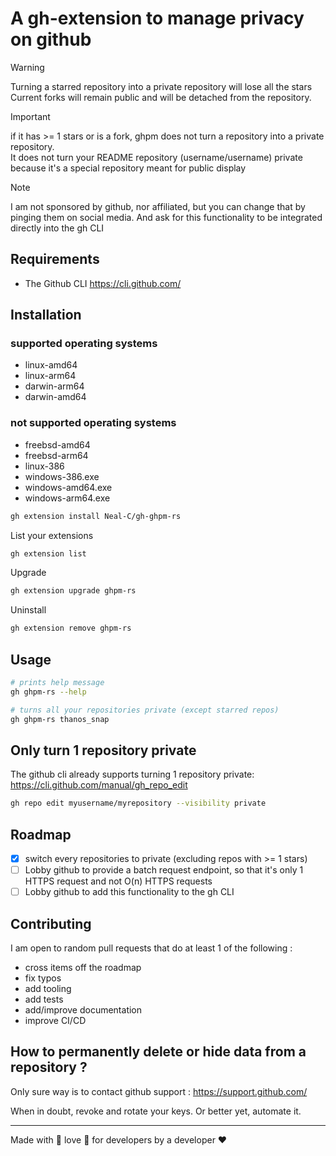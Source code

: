 # A gh-extension to manage privacy on github

> [!WARNING]
> Turning a starred repository into a private repository will lose all the stars  
> Current forks will remain public and will be detached from the repository.

> [!IMPORTANT]
> if it has >= 1 stars or is a fork, ghpm does not turn a repository into a private repository.  
> It does not turn your README repository (username/username) private because it's a special repository meant for public display

> [!NOTE]
> I am not sponsored by github, nor affiliated, but you can change that by pinging them on social media. And ask for this functionality to be integrated directly into the gh CLI

## Requirements 

- The Github CLI https://cli.github.com/

## Installation

### supported operating systems

- linux-amd64
- linux-arm64
- darwin-arm64
- darwin-amd64

### not supported operating systems

- freebsd-amd64
- freebsd-arm64
- linux-386
- windows-386.exe
- windows-amd64.exe
- windows-arm64.exe

```bash
gh extension install Neal-C/gh-ghpm-rs
```

List your extensions

```bash
gh extension list
```

Upgrade

```bash
gh extension upgrade ghpm-rs
```

Uninstall

```bash
gh extension remove ghpm-rs
```

## Usage

```bash
# prints help message
gh ghpm-rs --help
```

```bash
# turns all your repositories private (except starred repos)
gh ghpm-rs thanos_snap
```

## Only turn 1 repository private

The github cli already supports turning 1 repository private: https://cli.github.com/manual/gh_repo_edit

```bash
gh repo edit myusername/myrepository --visibility private
```

## Roadmap

- [x] switch every repositories to private (excluding repos with >= 1 stars)
- [ ] Lobby github to provide a batch request endpoint, so that it's only 1 HTTPS request and not O(n) HTTPS requests
- [ ] Lobby github to add this functionality to the gh CLI

## Contributing

I am open to random pull requests that do at least 1 of the following :
- cross items off the roadmap
- fix typos
- add tooling
- add tests
- add/improve documentation
- improve CI/CD


## How to permanently delete or hide data from a repository ?

Only sure way is to contact github support : https://support.github.com/

When in doubt, revoke and rotate your keys. Or better yet, automate it.

---

Made with 💞 love 💞 for developers by a developer ❤️
